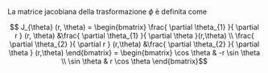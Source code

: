 La matrice jacobiana della trasformazione $\phi$ è definita come 

$$ J_{\theta} (r, \theta) = \begin{bmatrix} 
\frac{ \partial \theta_{1} }{ \partial r } (r, \theta) &\frac{ \partial \theta_{1} }{ \partial \theta }(r,\theta) \\
\frac{ \partial \theta_{2} }{ \partial r } (r,\theta) &\frac{ \partial \theta_{2} }{ \partial \theta } (r,\theta) 
\end{bmatrix} = \begin{bmatrix}
\cos \theta & -r \sin \theta \\
\sin \theta & r \cos \theta
\end{bmatrix}$$
